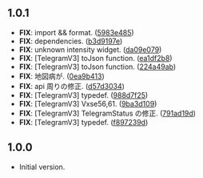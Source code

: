 ## 1.0.1

- **FIX**: import && format. ([5983e485](https://github.com/YumNumm/EQMonitor/commit/5983e485a28c71258aaf5f1116ece745fb8e8e4c))
- **FIX**: dependencies. ([b3d9197e](https://github.com/YumNumm/EQMonitor/commit/b3d9197e8a69f5818eaf9c91ce0df51926a6d85b))
- **FIX**: unknown intensity widget. ([da09e079](https://github.com/YumNumm/EQMonitor/commit/da09e079181ca3a40408e7b9b43f52fe92535f99))
- **FIX**: [TelegramV3] toJson function. ([ea1df2b8](https://github.com/YumNumm/EQMonitor/commit/ea1df2b8f96f1a7d587adc54e26500eea7a87678))
- **FIX**: [TelegramV3] toJson function. ([224a49ab](https://github.com/YumNumm/EQMonitor/commit/224a49ab21e86bef93fbbbc4db1877549024b22f))
- **FIX**: 地図病が. ([0ea9b413](https://github.com/YumNumm/EQMonitor/commit/0ea9b41387518af4447c3b7f1ce8f08b9dbf86b5))
- **FIX**: api 周りの修正. ([d57d3034](https://github.com/YumNumm/EQMonitor/commit/d57d3034968d38f7669ed98f5c9ecbcc6e8956a3))
- **FIX**: [TelegramV3] typedef. ([988d7f25](https://github.com/YumNumm/EQMonitor/commit/988d7f25692d28622bf51bf55f088efa3c92b2d7))
- **FIX**: [TelegramV3] Vxse56,61. ([9ba3d109](https://github.com/YumNumm/EQMonitor/commit/9ba3d109c0ba19b1d5ebba97821dc37d597b1c46))
- **FIX**: [TelegramV3] TelegramStatus の修正. ([791ad19d](https://github.com/YumNumm/EQMonitor/commit/791ad19d4108ab0a25354d21170522222e8c325e))
- **FIX**: [TelegramV3] typedef. ([f897239d](https://github.com/YumNumm/EQMonitor/commit/f897239dfe27f17bfb37f120d97349c389fae569))

## 1.0.0

- Initial version.
